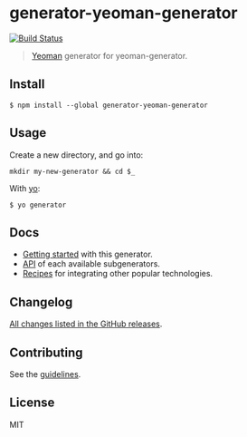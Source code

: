 # generator-yeoman-generator

[![Build Status](https://secure.travis-ci.org/zckrs/generator-yeoman-generator.svg?branch=master)](https://travis-ci.org/zckrs/generator-yeoman-generator)

> [Yeoman](http://yeoman.io) generator for yeoman-generator.


## Install

```
$ npm install --global generator-yeoman-generator
```


## Usage

Create a new directory, and go into:
```
mkdir my-new-generator && cd $_
```

With [yo](https://github.com/yeoman/yo):

```
$ yo generator
```


## Docs

* [Getting started](docs/README.md) with this generator.
* [API](docs/recipes/README.md) of each available subgenerators.
* [Recipes](docs/recipes/README.md) for integrating other popular technologies.


## Changelog

[All changes listed in the GitHub releases](https://github.com/zckrs/generator-yeoman-generator/releases).


## Contributing

See the [guidelines](CONTRIBUTING.md).


## License

MIT
